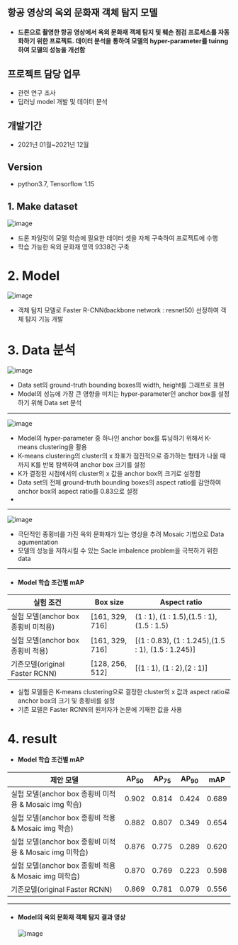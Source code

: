 ## 항공 영상의 옥외 문화재 객체 탐지 모델

* #### 드론으로 촬영한 항공 영상에서 옥외 문화재 객체 탐지 및 훼손 점검 프로세스를 자동화하기 위한 프로젝트. 데이터 분석을 통하여 모델의 hyper-parameter를 tuinng하여 모델의 성능을 개선함

## 프로젝트 담당 업무
* 관련 연구 조사
* 딥러닝 model 개발 및 데이터 분석

## 개발기간
* 2021년 01월~2021년 12월

## Version
* python3.7, Tensorflow 1.15


## 1. Make dataset

![image](https://user-images.githubusercontent.com/93234544/206904180-13cc8699-6b82-4d75-82f6-362d770ee15d.png)

* 드론 파일럿이 모델 학습에 필요한 데이터 셋을 자체 구축하여 프로젝트에 수행
* 학습 가능한 옥외 문화재 영역 9338건 구축

# 2. Model
![image](https://user-images.githubusercontent.com/93234544/206904369-8c10381b-10f1-4c2a-b3e4-16ba30e86807.png)

* 객체 탐지 모델로 Faster R-CNN(backbone network : resnet50) 선정하여 객체 탐지 기능 개발


# 3. Data 분석

![image](https://user-images.githubusercontent.com/93234544/206905350-511b6386-c968-4ad0-8a2a-4473e89b3ee3.png)
* Data set의 ground-truth bounding boxes의 width, height를 그래프로 표현
* Model의 성능에 가장 큰 영향을 미치는 hyper-parameter인 anchor box를 설정하기 위해 Data set 분석
***
![image](https://user-images.githubusercontent.com/93234544/206904951-84da7aa6-b0ba-4845-8436-863341527996.png)
* Model의 hyper-parameter 중 하나인 anchor box를 튜닝하기 위해서 K-means clustering을 활용
* K-means clustering의 cluster의 x 좌표가 점진적으로 증가하는 형태가 나올 때 까지 K를 반복 탐색하여 anchor box 크기를 설정
* K가 결정된 시점에서의 cluster의 x 값을 anchor box의 크기로 설정함
* Data set의 전체 ground-truth bounding boxes의 aspect ratio를 감안하여 anchor box의 aspect ratio를 0.83으로 설정
* 
***
![image](https://user-images.githubusercontent.com/93234544/206904579-2a33070d-1f9d-4d6d-8eea-50d5b26ae426.png)
* 극단적인 종횡비를 가진 옥외 문화재가 있는 영상을 추려 Mosaic 기법으로 Data agumentation
* 모델의 성능을 저하시킬 수 있는 Sacle imbalence problem을 극복하기 위한 data
***
* #### Model 학습 조건별 mAP
실험 조건|Box size|Aspect ratio|
---|---|---|
실험 모델(anchor box 종횡비 미적용)|[161, 329, 716]|(1 : 1), (1 : 1.5),(1.5 : 1), (1.5 : 1.5)|
실험 모델(anchor box 종횡비 적용)|[161, 329, 716]|[(1 : 0.83), (1 : 1.245),(1.5 : 1), (1.5 : 1.245)]|
기존모델(original Faster RCNN)|[128, 256, 512]|[(1 : 1), (1 : 2),(2 : 1)]|
  
* 실험 모델들은 K-means clustering으로 결정한 cluster의 x 값과 aspect ratio로 anchor box의 크기 및 종횡비를 설정
* 기존 모델은 Faster RCNN의 원저자가 논문에 기재한 값을 사용



# 4. result 
* #### Model 학습 조건별 mAP
제안 모델|AP<sub>50|AP<sub>75|AP<sub>90|mAP
---|---|---|---|---|
실험 모델(anchor box 종횡비 미적용 & Mosaic img 학습)|0.902|0.814|0.424|0.689|
실험 모델(anchor box 종횡비 적용 & Mosaic img 학습)|0.882|0.807|0.349|0.654|
실험 모델(anchor box 종횡비 미적용 & Mosaic img 미학습)|0.876|0.775|0.289|0.620|
실험 모델(anchor box 종횡비 적용 & Mosaic img 미학습)|0.870|0.769|0.223|0.598|
기존모델(original Faster RCNN)|0.869|0.781|0.079|0.556|

 *** 
* #### Model의 옥외 문화재 객체 탐지 결과 영상
  ![image](https://user-images.githubusercontent.com/93234544/206906346-f8361e4b-cb10-4be0-b18d-ce5484a68cae.png)

  
  
